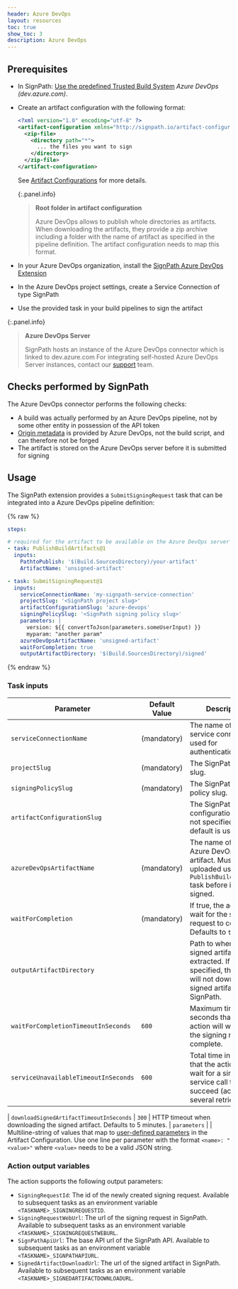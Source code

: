 ```yaml
---
header: Azure DevOps
layout: resources
toc: true
show_toc: 3
description: Azure DevOps
---
```


## Prerequisites

* In SignPath: [Use the predefined Trusted Build System](/documentation/trusted-build-systems#configuration) _Azure DevOps (dev.azure.com)_.
* Create an artifact configuration with the following format:
    ```xml
    <?xml version="1.0" encoding="utf-8" ?>
    <artifact-configuration xmlns="http://signpath.io/artifact-configuration/v1">
      <zip-file>
        <directory path="*">
          ... the files you want to sign
        </directory>
      </zip-file>
    </artifact-configuration>
    ```
    See [Artifact Configurations](/documentation/artifact-configuration) for more details.

    {:.panel.info}
    > **Root folder in artifact configuration**
    >
    > Azure DevOps allows to publish whole directories as artifacts. When downloading the artifacts, they provide a zip archive including a folder with the name of artifact as specified in the pipeline definition. The artifact configuration needs to map this format.

* In your Azure DevOps organization, install the [SignPath Azure DevOps Extension](https://marketplace.visualstudio.com/items?itemName=SignPath.signpath-tasks)
* In the Azure DevOps project settings, create a Service Connection of type SignPath
* Use the provided task in your build pipelines to sign the artifact


{:.panel.info}
> **Azure DevOps Server**
>
> SignPath hosts an instance of the Azure DevOps connector which is linked to dev.azure.com For integrating self-hosted Azure DevOps Server instances, contact our [support](https://signpath.io/support) team.


## Checks performed by SignPath

The Azure DevOps connector performs the following checks:

* A build was actually performed by an Azure DevOps pipeline, not by some other entity in possession of the API token
* [Origin metadata](/documentation/origin-verification) is provided by Azure DevOps, not the build script, and can therefore not be forged
* The artifact is stored on the Azure DevOps server before it is submitted for signing

## Usage

The SignPath extension provides a `SubmitSigningRequest` task that can be integrated into a Azure DevOps pipeline definition:

{% raw %}
```yaml
steps:

# required for the artifact to be available on the Azure DevOps server
- task: PublishBuildArtifacts@1
  inputs:
    PathtoPublish: '$(Build.SourcesDirectory)/your-artifact'
    ArtifactName: 'unsigned-artifact'

- task: SubmitSigningRequest@1
  inputs:
    serviceConnectionName: 'my-signpath-service-connection'
    projectSlug: '<SignPath project slug>'
    artifactConfigurationSlug: 'azure-devops'
    signingPolicySlug: '<SignPath signing policy slug>'
    parameters: |
      version: ${{ convertToJson(parameters.someUserInput) }}
      myparam: "another param"
    azureDevOpsArtifactName: 'unsigned-artifact'
    waitForCompletion: true
    outputArtifactDirectory: '$(Build.SourcesDirectory)/signed'
```
{% endraw %}

### Task inputs

| Parameter                                     | Default Value                 | Description 
|-----------------------------------------------|-------------------------------|---------------------------
| `serviceConnectionName`                       | (mandatory)                   | The name of the service connection used for authentication.
| `projectSlug`                                 | (mandatory)                   | The SignPath project slug.
| `signingPolicySlug`                           | (mandatory)                   | The SignPath signing policy slug.
| `artifactConfigurationSlug`                   |                               | The SignPath artifact configuration slug. If not specified, the default is used.
| `azureDevOpsArtifactName`                     | (mandatory)                   | The name of the Azure DevOps artifact. Must be uploaded using the `PublishBuildArtifact` task before it can be signed.
| `waitForCompletion`                           | (mandatory)                   | If true, the action will wait for the signing request to complete. Defaults to `true`.
| `outputArtifactDirectory`                     |                               | Path to where the signed artifact will be extracted. If not specified, the task will not download the signed artifact from SignPath.
| `waitForCompletionTimeoutInSeconds`           | `600`                         | Maximum time in seconds that the action will wait for the signing request to complete.
| `serviceUnavailableTimeoutInSeconds`          | `600`                         | Total time in seconds that the action will wait for a single service call to succeed (across several retries).

| `downloadSignedArtifactTimeoutInSeconds`      | `300`                         | HTTP timeout when downloading the signed artifact. Defaults to 5 minutes.
| `parameters`                                  |                               | Multiline-string of values that map to [user-defined parameters](/documentation/artifact-configuration/syntax#parameters) in the Artifact Configuration. Use one line per parameter with the format `<name>: "<value>"` where `<value>` needs to be a valid JSON string.

### Action output variables

The action supports the following output parameters:
- `SigningRequestId`: The id of the newly created signing request. Available to subsequent tasks as an environment variable `<TASKNAME>_SIGNINGREQUESTID`.
- `SigningRequestWebUrl`: The url of the signing request in SignPath. Available to subsequent tasks as an environment variable `<TASKNAME>_SIGNINGREQUESTWEBURL`.
- `SignPathApiUrl`: The base API url of the SignPath API. Available to subsequent tasks as an environment variable `<TASKNAME>_SIGNPATHAPIURL`.
- `SignedArtifactDownloadUrl`: The url of the signed artifact in SignPath. Available to subsequent tasks as an environment variable `<TASKNAME>_SIGNEDARTIFACTDOWNLOADURL`.